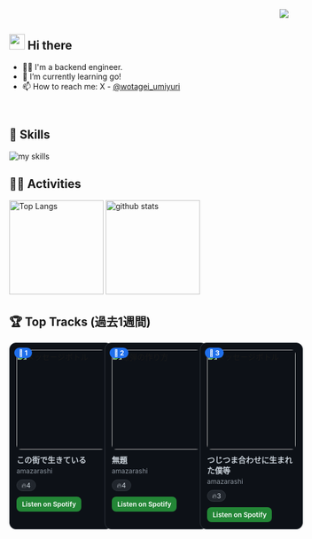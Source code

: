 <!-- 1. GitHub usernameを変更 -->
<div align="right">
  <img src="https://komarev.com/ghpvc/?username=username" />
</div>


<!-- 2. プロフィールや連絡先を変更 -->
## <img src="https://media.giphy.com/media/hvRJCLFzcasrR4ia7z/giphy.gif" width="28"> Hi there

- 🧑‍💻 I'm a backend engineer.
- 🌱 I’m currently learning go!
- 📫 How to reach me: X - [@wotagei_umiyuri](https://x.com/wotagei_umiyuri)
<br>


<!-- 3. 好きな技術スタックに変更 -->
<!-- ライトモート：theme=light, ダークモート：theme=dark -->
<!-- アイコンの選択肢一覧：https://arc.net/l/quote/zizyykfh -->
## 🌱 Skills
<img alt="my skills" src="https://skillicons.dev/icons?theme=dark&perline=7&i=python,fastapi,go,docker,gcp" />
<br>


<!-- 4. GitHub usernameを変更, 2箇所 -->
## 🏃‍♀️ Activities
<div align="left"> 
  <img alt="Top Langs" height="170px" src="https://github-readme-stats.vercel.app/api?username=umiyuri777&theme=vue-dark&layout=compact" />
  <img alt="github stats" height="170px" src="https://github-readme-stats.vercel.app/api/top-langs/?username=umiyuri777&theme=vue-dark&layout=compact" />
</div>

<!-- SPOTIFY_ACTIVITY_START -->
## 🏆 Top Tracks (過去1週間)

<div style="display: grid; grid-template-columns: repeat(3, minmax(0, 1fr)); gap: 12px; align-items: stretch;">
<div style="position: relative; width: 100%; background: #0d1117; border: 1px solid #30363d; border-radius: 12px; padding: 12px;"><span style="position:absolute; top:8px; left:8px; background:#1f6feb; color:#ffffff; font-weight:700; font-size:12px; padding:2px 8px; border-radius:999px;">🥇 1</span><a href="https://open.spotify.com/track/6sNWW9qJ6L9ZbVEpGNs8lG" style="text-decoration:none; color: inherit;"><img src="https://image-cdn-ak.spotifycdn.com/image/ab67616d00001e028743be7ce279a82b51013f5a" alt="メッセージボトル" style="width:100%; height: 180px; object-fit: cover; border-radius: 8px; display:block;" /></a><div style="margin-top:10px;"><div style="font-weight:700; font-size:14px; line-height:1.35; color:#c9d1d9;">この街で生きている</div><div style="color:#8b949e; font-size:12px; margin-top:2px;">amazarashi</div><div style="display:flex; gap:6px; margin-top:8px; flex-wrap:wrap;"><span style="background:#21262d; color:#c9d1d9; border:1px solid #30363d; border-radius:999px; padding:2px 8px; font-size:12px;">🔥4</span></div><a href="https://open.spotify.com/track/6sNWW9qJ6L9ZbVEpGNs8lG" style="display:inline-block; margin-top:10px; background:#238636; color:#ffffff; border-radius:8px; padding:6px 10px; font-weight:600; font-size:12px; text-decoration:none;">Listen on Spotify</a></div></div>
<div style="position: relative; width: 100%; background: #0d1117; border: 1px solid #30363d; border-radius: 12px; padding: 12px;"><span style="position:absolute; top:8px; left:8px; background:#1f6feb; color:#ffffff; font-weight:700; font-size:12px; padding:2px 8px; border-radius:999px;">🥈 2</span><a href="https://open.spotify.com/track/7IkWojxKrQrdGQtZ6jEcWt" style="text-decoration:none; color: inherit;"><img src="https://image-cdn-ak.spotifycdn.com/image/ab67616d00001e0274107fc94bacad49689da06c" alt="爆弾の作り方" style="width:100%; height: 180px; object-fit: cover; border-radius: 8px; display:block;" /></a><div style="margin-top:10px;"><div style="font-weight:700; font-size:14px; line-height:1.35; color:#c9d1d9;">無題</div><div style="color:#8b949e; font-size:12px; margin-top:2px;">amazarashi</div><div style="display:flex; gap:6px; margin-top:8px; flex-wrap:wrap;"><span style="background:#21262d; color:#c9d1d9; border:1px solid #30363d; border-radius:999px; padding:2px 8px; font-size:12px;">🔥4</span></div><a href="https://open.spotify.com/track/7IkWojxKrQrdGQtZ6jEcWt" style="display:inline-block; margin-top:10px; background:#238636; color:#ffffff; border-radius:8px; padding:6px 10px; font-weight:600; font-size:12px; text-decoration:none;">Listen on Spotify</a></div></div>
<div style="position: relative; width: 100%; background: #0d1117; border: 1px solid #30363d; border-radius: 12px; padding: 12px;"><span style="position:absolute; top:8px; left:8px; background:#1f6feb; color:#ffffff; font-weight:700; font-size:12px; padding:2px 8px; border-radius:999px;">🥉 3</span><a href="https://open.spotify.com/track/362OTSGKRtnY8IsyD6pknP" style="text-decoration:none; color: inherit;"><img src="https://image-cdn-fa.spotifycdn.com/image/ab67616d00001e028743be7ce279a82b51013f5a" alt="メッセージボトル" style="width:100%; height: 180px; object-fit: cover; border-radius: 8px; display:block;" /></a><div style="margin-top:10px;"><div style="font-weight:700; font-size:14px; line-height:1.35; color:#c9d1d9;">つじつま合わせに生まれた僕等</div><div style="color:#8b949e; font-size:12px; margin-top:2px;">amazarashi</div><div style="display:flex; gap:6px; margin-top:8px; flex-wrap:wrap;"><span style="background:#21262d; color:#c9d1d9; border:1px solid #30363d; border-radius:999px; padding:2px 8px; font-size:12px;">🔥3</span></div><a href="https://open.spotify.com/track/362OTSGKRtnY8IsyD6pknP" style="display:inline-block; margin-top:10px; background:#238636; color:#ffffff; border-radius:8px; padding:6px 10px; font-weight:600; font-size:12px; text-decoration:none;">Listen on Spotify</a></div></div>
</div>
<!-- SPOTIFY_ACTIVITY_END -->

<!--
This repository is a ✨ _special_ ✨ repository because its `README.md` (this file) appears on your GitHub profile.

Here are some ideas to get you started:

- 🔭 I’m currently working on ...
- 🌱 I’m currently learning ...
- 👯 I’m looking to collaborate on ...
- 🤔 I’m looking for help with ...
- 💬 Ask me about ...
- 📫 How to reach me: ...
- 😄 Pronouns: ...
- ⚡ Fun fact: ...
-->

